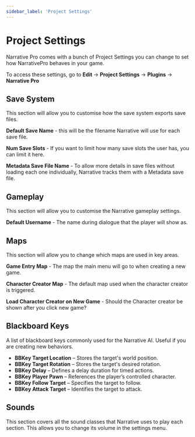 ```yaml
---
sidebar_label: 'Project Settings'
---
```


# Project Settings

Narrative Pro comes with a bunch of Project Settings you can change to set how NarrativePro behaves in your game.

To access these settings, go to **Edit** -> **Project Settings** -> **Plugins** -> **Narrative Pro**

## Save System

This section will allow you to customise how the save system exports save files.

**Default Save Name** - this will be the filename Narrative will use for each save file.

**Num Save Slots** - If you want to limit how many save slots the user has, you can limit it here. 

**Metadata Save File Name** - To allow more details in save files without loading each one individually, Narrative tracks them with a Metadata save file.

## Gameplay

This section will allow you to customise the Narrative gameplay settings.

**Default Username** - The name during dialogue that the player will show as.

## Maps

This section will allow you to change which maps are used in key areas.

**Game Entry Map** - The map the main menu will go to when creating a new game.

**Character Creator Map** - The default map used when the character creator is triggered.

**Load Character Creator on New Game** - Should the Character creator be shown after you click new game?

## Blackboard Keys

A list of blackboard keys commonly used for the Narrative AI. Useful if you are creating new behaviors.

- **BBKey Target Location** – Stores the target's world position.
- **BBKey Target Rotation** – Stores the target's desired rotation.
- **BBKey Delay** – Defines a delay duration for timed actions.
- **BBKey Player Pawn** – References the player’s controlled character.
- **BBKey Follow Target** – Specifies the target to follow.
- **BBKey Attack Target** – Identifies the target to attack.  

## Sounds

This section covers all the sound classes that Narrative uses to play each section. This allows you to change its volume in the settings menu.